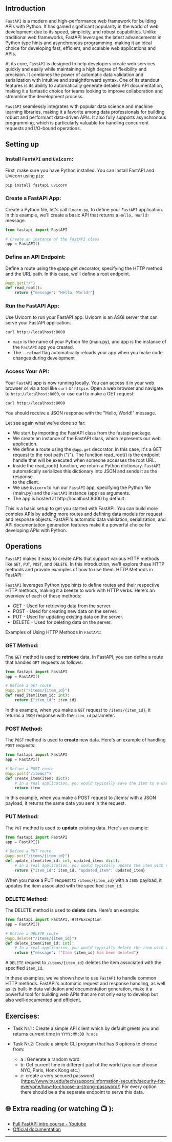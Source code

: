 ## Introduction
`FastAPI` is a modern and high-performance web framework for building APIs with Python. It has gained significant popularity in the world of web development due to its speed, simplicity, and robust capabilities. Unlike traditional web frameworks, FastAPI leverages the latest advancements in Python type hints and asynchronous programming, making it an ideal choice for developing fast, efficient, and scalable web applications and APIs.

At its core, `FastAPI` is designed to help developers create web services quickly and easily while maintaining a high degree of flexibility and precision. It combines the power of automatic data validation and serialization with intuitive and straightforward syntax. One of its standout features is its ability to automatically generate detailed API documentation, making it a fantastic choice for teams looking to improve collaboration and streamline the development process.

`FastAPI` seamlessly integrates with popular data science and machine learning libraries, making it a favorite among data professionals for building robust and performant data-driven APIs. It also fully supports asynchronous programming, which is particularly valuable for handling concurrent requests and I/O-bound operations.

## Setting up
 
### Install `FastAPI` and `Uvicorn`:
First, make sure you have Python installed. You can install FastAPI and Uvicorn using `pip`:

```bash
pip install fastapi uvicorn

```

### Create a FastAPI App:
Create a Python file, let's call it `main.py`, to define your `FastAPI` application. In this example, we'll create a basic API that returns a `Hello, World!` message.

```python
from fastapi import FastAPI

# Create an instance of the FastAPI class
app = FastAPI()

```

### Define an API Endpoint:

Define a route using the @app.get decorator, specifying the HTTP method and the URL path. In this case, we'll define a root endpoint.

```python
@app.get("/")
def read_root():
    return {"message": "Hello, World!"}

```
### Run the FastAPI App:
Use Uvicorn to run your FastAPI app. Uvicorn is an ASGI server that can serve your FastAPI application.

```bash
curl http://localhost:8000

```
- `main` is the name of your Python file (main.py), and app is the instance of the `FastAPI` app you created.
- The `--reload` flag automatically reloads your app when you make code changes during development

### Access Your API:
Your `FastAPI` app is now running locally. You can access it in your web browser or via a tool like `curl` or `httpie`. Open a web browser and navigate to `http://localhost:8000`, or use curl to make a GET request:

```bash
curl http://localhost:8000
```
You should receive a JSON response with the "Hello, World!" message.

Let see again what we've done so far: 

- We start by importing the FastAPI class from the fastapi package.
- We create an instance of the FastAPI class, which represents our web application.
- We define a route using the `@app.get` decorator. In this case, it's a GET request to the root path ("/"). The function read_root() is the endpoint    
  handle that will be executed when someone accesses the root URL.
- Inside the read_root() function, we return a Python dictionary. `FastAPI` automatically serializes this dictionary into JSON and sends it as the response   
  to the client.
- We use `Uvicorn` to run our `FastAPI` app, specifying the Python file (main.py) and the `FastAPI` instance (app) as arguments.
- The app is hosted at http://localhost:8000 by default.

This is a basic setup to get you started with FastAPI. You can build more complex APIs by adding more routes and defining data models for request and response objects. FastAPI's automatic data validation, serialization, and API documentation generation features make it a powerful choice for developing APIs with Python.

## Operations 

`FastAPI` makes it easy to create APIs that support various HTTP methods like `GET`, `PUT`, `POST`, and `DELETE`. In this introduction, we'll explore these HTTP methods and provide examples of how to use them. HTTP Methods in FastAPI:

`FastAPI` leverages Python type hints to define routes and their respective HTTP methods, making it a breeze to work with HTTP verbs. Here's an overview of each of these methods:

- GET - Used for retrieving data from the server.
- POST - Used for creating new data on the server.
- PUT - Used for updating existing data on the server.
- DELETE - Used for deleting data on the server.

Examples of Using HTTP Methods in `FastAPI`:

### GET Method:

The `GET` method is used to **retrieve** data. In FastAPI, you can define a route that handles `GET` requests as follows:

```python
from fastapi import FastAPI
app = FastAPI()

# Define a GET route
@app.get("/items/{item_id}")
def read_item(item_id: int):
    return {"item_id": item_id}
```

In this example, when you make a `GET` request to `/items/{item_id}`, it returns a `JSON` response with the `item_id` parameter.

### POST Method:

The `POST` method is used to **create** new data. Here's an example of handling `POST` requests:

```python
from fastapi import FastAPI
app = FastAPI()

# Define a POST route
@app.post("/items/")
def create_item(item: dict):
    # In a real application, you would typically save the item to a database.
    return item
```

In this example, when you make a POST request to /items/ with a JSON payload, it returns the same data you sent in the request.

### PUT Method:

The `PUT` method is used to **update** existing data. Here's an example:

```python
from fastapi import FastAPI
app = FastAPI()

# Define a PUT route
@app.put("/items/{item_id}")
def update_item(item_id: int, updated_item: dict):
    # In a real application, you would typically update the item with the given item_id in a database.
    return {"item_id": item_id, "updated_item": updated_item}
```

When you make a PUT request to `/items/{item_id}` with a `JSON` payload, it updates the item associated with the specified `item_id`.

### DELETE Method:

The DELETE method is used to **delete** data. Here's an example:

```python
from fastapi import FastAPI, HTTPException
app = FastAPI()

# Define a DELETE route
@app.delete("/items/{item_id}")
def delete_item(item_id: int):
    # In a real application, you would typically delete the item with the given item_id from a database.
    return {"message": f"Item {item_id} has been deleted"}
```

A `DELETE` request to `/items/{item_id}` deletes the item associated with the specified `item_id`.

In these examples, we've shown how to use `FastAPI` to handle common HTTP methods. FastAPI's automatic request and response handling, as well as its built-in data validation and documentation generation, make it a powerful tool for building web APIs that are not only easy to develop but also well-documented and efficient.

## Exercises: 

* Task Nr.1 :
  Create a simple API client which by default greets you and returns current time in `YYYY:MM:DD h:m:s` 

* Task Nr.2:
  Create a simple CLI program that has 3 options to choose from: 
  - a : Generate a random word 
  - b: Get current time in different part of the world (you can choose NYC, Paris, Honk Kong etc.)
  - c: create a very secured password (https://www.bu.edu/tech/support/information-security/security-for-everyone/how-to-choose-a-strong-password/)
  For every option there should be a the separate endpoint to serve this data.


## 🌐  Extra reading (or watching 📺 ):

* [Full FastAPI intro course - Youtube](https://www.youtube.com/watch?v=tLKKmouUams)
* [Official documentation](https://fastapi.tiangolo.com/)
***